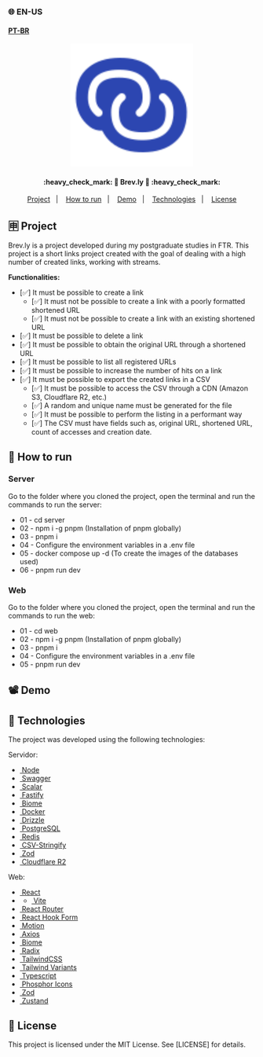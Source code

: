 ### 🌐 EN-US
#### [PT-BR](https://github.com/ArthurFakhouri/Brev.ly/blob/main/README.md)

<div align="center">
    <img alt="brev.ly" title="#brevly" src=".github/logo.svg" width="250px" />
</div>

<h4 align="center"> 
	:heavy_check_mark: 🚀 Brev.ly 🚀 :heavy_check_mark:
</h4>

<p align="center">
  <a href="#-project">Project</a>&nbsp;&nbsp;&nbsp;|&nbsp;&nbsp;&nbsp;
  <a href="#-how-to-run">How to run</a>&nbsp;&nbsp;&nbsp;|&nbsp;&nbsp;&nbsp;
  <a href="#%EF%B8%8F-demo">Demo</a>&nbsp;&nbsp;&nbsp;|&nbsp;&nbsp;&nbsp;
  <a href="#-tecnologies">Technologies</a>&nbsp;&nbsp;&nbsp;|&nbsp;&nbsp;&nbsp;
  <a href="#memo-license">License</a>
</p>

## 🈸 Project
Brev.ly is a project developed during my postgraduate studies in FTR. This project is a short links project created with the goal of dealing with a high number of created links, working with streams.

<b>Functionalities:</b>
- [✅] It must be possible to create a link
  - [✅] It must not be possible to create a link with a poorly formatted shortened URL
  - [✅] It must not be possible to create a link with an existing shortened URL
- [✅] It must be possible to delete a link
- [✅] It must be possible to obtain the original URL through a shortened URL
- [✅] It must be possible to list all registered URLs
- [✅] It must be possible to increase the number of hits on a link
- [✅] It must be possible to export the created links in a CSV
  - [✅] It must be possible to access the CSV through a CDN (Amazon S3, Cloudflare R2, etc.)
  - [✅] A random and unique name must be generated for the file
  - [✅] It must be possible to perform the listing in a performant way
  - [✅] The CSV must have fields such as, original URL, shortened URL, count of accesses and creation date.

## 🔧 How to run
### Server
Go to the folder where you cloned the project, open the terminal and run the commands to run the server:
- 01 - cd server
- 02 - npm i -g pnpm (Installation of pnpm globally)
- 03 - pnpm i
- 04 - Configure the environment variables in a .env file
- 05 - docker compose up -d (To create the images of the databases used)
- 06 - pnpm run dev

### Web
Go to the folder where you cloned the project, open the terminal and run the commands to run the web:
- 01 - cd web
- 02 - npm i -g pnpm (Installation of pnpm globally)
- 03 - pnpm i
- 04 - Configure the environment variables in a .env file
- 05 - pnpm run dev

## 📽️ Demo






## 🚀 Technologies

The project was developed using the following technologies:

Servidor:
- [<img alt="" src="https://nodejs.org/favicon.ico" width="16px" /> Node](https://nodejs.org)
- [<img alt="" src="https://static1.smartbear.co/swagger/media/assets/swagger_fav.png" width="16px" /> Swagger](https://swagger.io/)
- [<img alt="" src="https://scalar.com/favicon.png" width="16px" /> Scalar](https://scalar.com/)
- [<img alt="" src="https://fastify.dev/img/favicon.ico" width="16px" /> Fastify](https://fastify.dev/)
- [<img alt="" src="https://biomejs.dev/img/favicon.svg" width="16px" /> Biome](https://biomejs.dev)
- [<img alt="" src="https://www.docker.com/favicon.ico" width="16px" /> Docker](https://www.docker.com/)
- [<img alt="" src="https://orm.drizzle.team/favicon.ico" width="16px" /> Drizzle](https://orm.drizzle.team/)
- [<img alt="" src="https://www.postgresql.org/favicon.ico" width="16px" /> PostgreSQL](https://www.postgresql.org/)
- [<img alt="" src="https://redis.io/favicon.ico" width="16px" /> Redis](https://redis.io)
- [<img alt="" src="https://csv.js.org/favicon-32x32.png" width="16px" /> CSV-Stringify](https://csv.js.org/)
- [<img alt="" src="https://zod.dev/static/favicon.ico" width="16px" /> Zod](https://zod.dev/)
- [<img alt="" src="https://cloudflare.com/favicon.ico" width="16px" /> Cloudflare R2](https://cloudflare.com)

Web:
- [<img alt="" src="https://react.dev/favicon.ico" width="16px" /> React](https://react.dev)
- - [<img alt="" src="https://vite.dev/logo.svg" width="16px" /> Vite](https://react.dev)
- [<img alt="" src="https://reactrouter.com/favicon-dark.png" width="16px" /> React Router](https://react.dev)
- [<img alt="" src="https://react-hook-form.com/images/logo/react-hook-form-logo-only.png" width="16px" /> React Hook Form](https://react-hook-form.com/)
- [<img alt="" src="https://framerusercontent.com/images/3aQX5dnH5Yqgsn98QXKF2ZXxIE.png" width="16px" /> Motion](https://motion.dev/)
- [<img alt="" src="https://axios-http.com/assets/favicon.ico" width="16px" /> Axios](https://axios-http.com/)
- [<img alt="" src="https://biomejs.dev/img/favicon.svg" width="16px" /> Biome](https://biomejs.dev)
- [<img alt="" src="https://www.radix-ui.com/favicon-white.svg" width="16px" /> Radix](https://www.radix-ui.com/)
- [<img alt="" src="https://tailwindcss.com/favicon.ico" width="16px" /> TailwindCSS](https://tailwindcss.com)
- [<img alt="" src="https://www.tailwind-variants.org/favicon/favicon-16x16.png" width="16px" /> Tailwind Variants](https://www.tailwind-variants.org/)
- [<img alt="" src="https://www.typescriptlang.org/favicon.ico" width="16px" /> Typescript](https://www.typescriptlang.org)
- [<img alt="" src="https://phosphoricons.com/favicon.ico" width="16px" /> Phosphor Icons](https://phosphoricons.com)
- [<img alt="" src="https://zod.dev/static/favicon.ico" width="16px" /> Zod](https://zod.dev/)
- [<img alt="" src="https://zustand-demo.pmnd.rs/favicon.ico" width="16px" /> Zustand](https://zustand-demo.pmnd.rs/)

## :memo: License
This project is licensed under the MIT License. See [LICENSE] for details.

